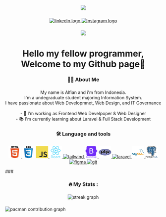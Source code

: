<div align="center">
  <img height="150" src="https://i.pinimg.com/originals/7d/07/a2/7d07a255678962d30d8717dcf5dbd266.gif"  />
</div>

###

<div align="center">
  <a href="https://www.linkedin.com/in/muhalfisyah/" target="_blank">
    <img src="https://raw.githubusercontent.com/maurodesouza/profile-readme-generator/master/src/assets/icons/social/linkedin/default.svg" width="52" height="40" alt="linkedin logo"  />
  </a>
  <a href="https://www.instagram.com/alfianzyh/" target="_blank">
    <img src="https://raw.githubusercontent.com/maurodesouza/profile-readme-generator/master/src/assets/icons/social/instagram/default.svg" width="52" height="40" alt="instagram logo"  />
  </a>
</div>

###

<div align="center">
  <img src="https://visitor-badge.laobi.icu/badge?page_id=YaXioz.YaXioz&"  />
</div>

###

<h1 align="center">Hello my fellow programmer, Welcome to my Github page👋</h1>

###

<h3 align="center">👩‍💻  About Me</h3>

###

<p align="center">My name is Alfian and i'm from Indonesia. <br>I'm a undegraduate student majoring Information System. <br>I have passionate about Web Developmnet, Web Design, and IT Governance<br><br>- 🔭 I’m working as Frontend Web Develpoper & Web Designer<br>- 📚 I'm currently learning about Laravel & Full Stack Development</p>

###

<h3 align="center">🛠 Language and tools</h3>

###

<p align="center"> 
  <a href="https://www.w3.org/html/" target="_blank" rel="noreferrer"> <img src="https://raw.githubusercontent.com/devicons/devicon/master/icons/html5/html5-original-wordmark.svg" alt="html5" width="40" height="40"/> </a>
  <a href="https://www.w3schools.com/css/" target="_blank" rel="noreferrer"> <img src="https://raw.githubusercontent.com/devicons/devicon/master/icons/css3/css3-original-wordmark.svg" alt="css3" width="40" height="40"/></a>
  <a href="https://developer.mozilla.org/en-US/docs/Web/JavaScript" target="_blank" rel="noreferrer"> <img src="https://raw.githubusercontent.com/devicons/devicon/master/icons/javascript/javascript-original.svg" alt="javascript" width="40" height="40"/> </a>
  <a href="https://reactjs.org/" target="_blank" rel="noreferrer"> <img src="https://raw.githubusercontent.com/devicons/devicon/master/icons/react/react-original-wordmark.svg" alt="react" width="40" height="40"/> </a> 
  <a href="https://tailwindcss.com/" target="_blank" rel="noreferrer"> <img src="https://www.vectorlogo.zone/logos/tailwindcss/tailwindcss-icon.svg" alt="tailwind" width="40" height="40"/> </a>
  <a href="https://getbootstrap.com" target="_blank" rel="noreferrer"> <img src="https://raw.githubusercontent.com/devicons/devicon/master/icons/bootstrap/bootstrap-plain-wordmark.svg" alt="bootstrap" width="40" height="40"/> </a>
  <a href="https://www.php.net" target="_blank" rel="noreferrer"> <img src="https://raw.githubusercontent.com/devicons/devicon/master/icons/php/php-original.svg" alt="php" width="40" height="40"/> </a> 
  <a href="https://laravel.com/" target="_blank" rel="noreferrer"> <img src="https://cdn.jsdelivr.net/gh/devicons/devicon/icons/laravel/laravel-original.svg" alt="laravel" width="40" height="40"/> </a> 
  <a href="https://www.mysql.com/" target="_blank" rel="noreferrer"> <img src="https://raw.githubusercontent.com/devicons/devicon/master/icons/mysql/mysql-original-wordmark.svg" alt="mysql" width="40" height="40"/> </a> 
  <a href="https://www.postgresql.org" target="_blank" rel="noreferrer"> <img src="https://raw.githubusercontent.com/devicons/devicon/master/icons/postgresql/postgresql-original-wordmark.svg" alt="postgresql" width="40" height="40"/> </a> 
  <a href="https://www.figma.com/" target="_blank" rel="noreferrer"> <img src="https://www.vectorlogo.zone/logos/figma/figma-icon.svg" alt="figma" width="40" height="40"/> </a> 
  <a href="https://git-scm.com/" target="_blank" rel="noreferrer"> <img src="https://www.vectorlogo.zone/logos/git-scm/git-scm-icon.svg" alt="git" width="40" height="40"/> </a> 
 </p>
###

<h3 align="center">🔥   My Stats :</h3>

###

<div align="center">
  <img src="https://streak-stats.demolab.com?user=YaXioz&locale=en&mode=daily&theme=dark&hide_border=false&border_radius=5&order=3" height="220" alt="streak graph"  />
</div>

###

<picture>
  <source media="(prefers-color-scheme: dark)" srcset="https://raw.githubusercontent.com/YaXioz/YaXioz/output/pacman-contribution-graph-dark.svg">
  <source media="(prefers-color-scheme: light)" srcset="https://raw.githubusercontent.com/YaXioz/YaXioz/output/pacman-contribution-graph.svg">
  <img alt="pacman contribution graph" src="https://raw.githubusercontent.com/YaXioz/YaXioz/output/pacman-contribution-graph.svg">
</pictur

###

